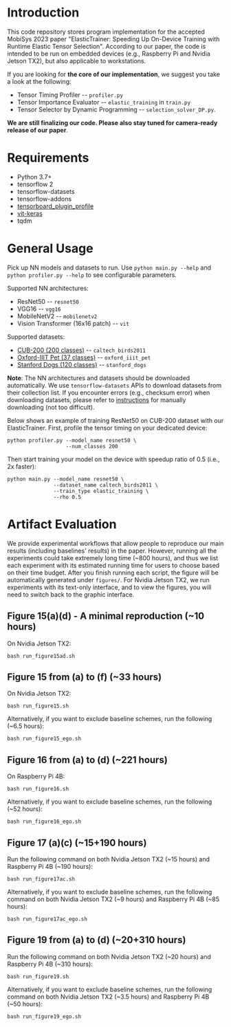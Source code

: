 # Introduction
This code repository stores program implementation for the accepted MobiSys 2023 paper "ElasticTrainer: Speeding Up On-Device Training with Runtime Elastic Tensor Selection". According to our paper, the code is intended to be run on embedded devices (e.g., Raspberry Pi and Nvidia Jetson TX2), but also applicable to workstations.

If you are looking for **the core of our implementation**, we suggest you take a look at the following:
* Tensor Timing Profiler -- `profiler.py`
* Tensor Importance Evaluator -- `elastic_training` in `train.py`
* Tensor Selector by Dynamic Programming -- `selection_solver_DP.py`.

**We are still finalizing our code. Please also stay tuned for camera-ready release of our paper**.

# Requirements
* Python 3.7+
* tensorflow 2
* tensorflow-datasets
* tensorflow-addons
* [tensorboard_plugin_profile](https://www.tensorflow.org/guide/profiler)
* [vit-keras](https://github.com/faustomorales/vit-keras)
* tqdm

# General Usage
Pick up NN models and datasets to run. Use `python main.py --help` and `python profiler.py --help` to see configurable parameters.

Supported NN architectures:
* ResNet50 -- `resnet50`
* VGG16 -- `vgg16`
* MobileNetV2 -- `mobilenetv2`
* Vision Transformer (16x16 patch) -- `vit`

Supported datasets:
* [CUB-200 (200 classes)](https://www.vision.caltech.edu/datasets/cub_200_2011/) -- `caltech_birds2011`
* [Oxford-IIIT Pet (37 classes)](https://www.robots.ox.ac.uk/~vgg/data/pets/) -- `oxford_iiit_pet`
* [Stanford Dogs (120 classes)](http://vision.stanford.edu/aditya86/ImageNetDogs/) -- `stanford_dogs`

**Note**: The NN architectures and datasets should be downloaded automatically. We use `tensorflow-datasets` APIs to download datasets from their collection list. If you encounter errors (e.g., checksum error) when downloading datasets, please refer to [instructions](https://www.tensorflow.org/datasets/overview#manual_download_if_download_fails) for manually downloading (not too difficult).

Below shows an example of training ResNet50 on CUB-200 dataset with our ElasticTrainer. First, profile the tensor timing on your dedicated device:
```
python profiler.py --model_name resnet50 \
                   --num_classes 200
```
Then start training your model on the device with speedup ratio of 0.5 (i.e., 2x faster):
```
python main.py --model_name resnet50 \
               --dataset_name caltech_birds2011 \
               --train_type elastic_training \
               --rho 0.5
```
# Artifact Evaluation
We provide experimental workflows that allow people to reproduce our main results (including baselines' results) in the paper. However, running all the experiments could take extremely long time (~800 hours), and thus we list each experiment with its estimated running time for users to choose based on their time budget. After you finish running each script, the figure will be automatically generated under `figures/`. For Nvidia Jetson TX2, we run experiments with its text-only interface, and to view the figures, you will need to switch back to the graphic interface.

## Figure 15(a)(d) - A minimal reproduction (~10 hours)
On Nvidia Jetson TX2:
```
bash run_figure15ad.sh
```
## Figure 15 from (a) to (f) (~33 hours)
On Nvidia Jetson TX2:
```
bash run_figure15.sh
```
Alternatively, if you want to exclude baseline schemes, run the following (~6.5 hours):
```
bash run_figure15_ego.sh
```
## Figure 16 from (a) to (d) (~221 hours)
On Raspberry Pi 4B:
```
bash run_figure16.sh
```
Alternatively, if you want to exclude baseline schemes, run the following (~52 hours):
```
bash run_figure16_ego.sh
```
## Figure 17 (a)(c) (~15+190 hours)
Run the following command on both Nvidia Jetson TX2 (~15 hours) and Raspberry Pi 4B (~190 hours):
```
bash run_figure17ac.sh
```
Alternatively, if you want to exclude baseline schemes, run the following command on both Nvidia Jetson TX2 (~9 hours) and Raspberry Pi 4B (~85 hours):
```
bash run_figure17ac_ego.sh
```
## Figure 19 from (a) to (d) (~20+310 hours)
Run the following command on both Nvidia Jetson TX2 (~20 hours) and Raspberry Pi 4B (~310 hours):
```
bash run_figure19.sh
```
Alternatively, if you want to exclude baseline schemes, run the following command on both Nvidia Jetson TX2 (~3.5 hours) and Raspberry Pi 4B (~50 hours):
```
bash run_figure19_ego.sh
```

